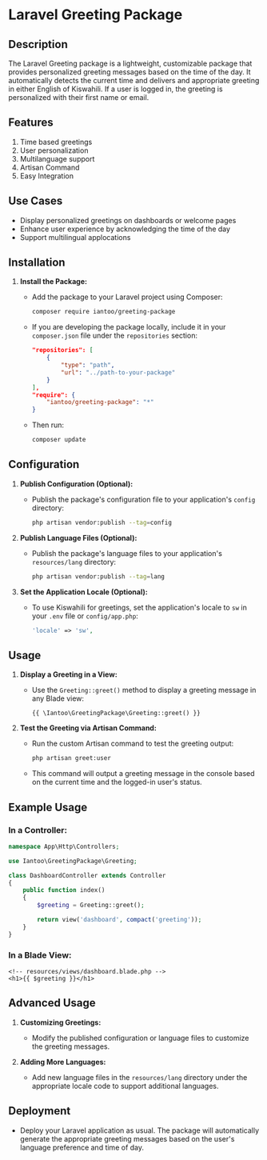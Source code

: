 # Laravel Greeting Package

## Description

The Laravel Greeting package is a lightweight, customizable package that provides personalized greeting messages based on the time of the day. It automatically detects the current time and delivers and appropriate greeting in either English of Kiswahili. If a user is logged in, the greeting is personalized with their first name or email.

## Features

1. Time based greetings
2. User personalization
3. Multilanguage support
4. Artisan Command
5. Easy Integration

## Use Cases

- Display personalized greetings on dashboards or welcome pages
- Enhance user experience by acknowledging the time of the day
- Support multilingual applocations

## Installation

1. **Install the Package:**
   - Add the package to your Laravel project using Composer:
     ```bash
     composer require iantoo/greeting-package
     ```

   - If you are developing the package locally, include it in your `composer.json` file under the `repositories` section:
     ```json
     "repositories": [
         {
             "type": "path",
             "url": "../path-to-your-package"
         }
     ],
     "require": {
         "iantoo/greeting-package": "*"
     }
     ```
   - Then run:
     ```bash
     composer update
     ```

## Configuration

1. **Publish Configuration (Optional):**
   - Publish the package's configuration file to your application's `config` directory:
     ```bash
     php artisan vendor:publish --tag=config
     ```

2. **Publish Language Files (Optional):**
   - Publish the package's language files to your application's `resources/lang` directory:
     ```bash
     php artisan vendor:publish --tag=lang
     ```

3. **Set the Application Locale (Optional):**
   - To use Kiswahili for greetings, set the application's locale to `sw` in your `.env` file or `config/app.php`:
     ```php
     'locale' => 'sw',
     ```

## Usage

1. **Display a Greeting in a View:**
   - Use the `Greeting::greet()` method to display a greeting message in any Blade view:
     ```blade
     {{ \Iantoo\GreetingPackage\Greeting::greet() }}
     ```

2. **Test the Greeting via Artisan Command:**
   - Run the custom Artisan command to test the greeting output:
     ```bash
     php artisan greet:user
     ```
   - This command will output a greeting message in the console based on the current time and the logged-in user's status.

## Example Usage

### In a Controller:

```php
namespace App\Http\Controllers;

use Iantoo\GreetingPackage\Greeting;

class DashboardController extends Controller
{
    public function index()
    {
        $greeting = Greeting::greet();

        return view('dashboard', compact('greeting'));
    }
}
```

### In a Blade View:

```blade
<!-- resources/views/dashboard.blade.php -->
<h1>{{ $greeting }}</h1>
```

## Advanced Usage

1. **Customizing Greetings:**
   - Modify the published configuration or language files to customize the greeting messages.

2. **Adding More Languages:**
   - Add new language files in the `resources/lang` directory under the appropriate locale code to support additional languages.

## Deployment

- Deploy your Laravel application as usual. The package will automatically generate the appropriate greeting messages based on the user's language preference and time of day.
